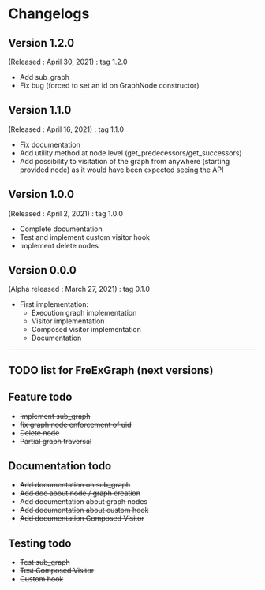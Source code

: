 # Changelogs

## Version 1.2.0
(Released : April 30, 2021) : tag 1.2.0
* Add sub_graph
* Fix bug (forced to set an id on GraphNode constructor)

## Version 1.1.0
(Released : April 16, 2021) : tag 1.1.0
* Fix documentation
* Add utility method at node level (get_predecessors/get_successors)
* Add possibility to visitation of the graph from anywhere (starting provided node) as it would have been expected seeing the API

## Version 1.0.0 
(Released : April 2, 2021) : tag 1.0.0
* Complete documentation
* Test and implement custom visitor hook
* Implement delete nodes

## Version 0.0.0
(Alpha released : March 27, 2021) : tag 0.1.0
* First implementation: 
    * Execution graph implementation
    * Visitor implementation
    * Composed visitor implementation
    * Documentation
    

---

## TODO list for FreExGraph (next versions)

## Feature todo

* ~~Implement sub_graph~~
* ~~fix graph node enforcement of uid~~
* ~~Delete node~~ 
* ~~Partial graph traversal~~

## Documentation todo

* ~~Add documentation on sub_graph~~
* ~~Add doc about node / graph creation~~
* ~~Add documentation about graph nodes~~
* ~~Add documentation about custom hook~~
* ~~Add documentation Composed Visitor~~

## Testing todo

* ~~Test sub_graph~~
* ~~Test Composed Visitor~~
* ~~Custom hook~~
